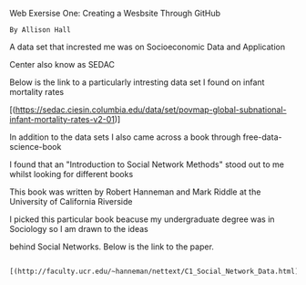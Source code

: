 Web Exersise One: Creating a Wesbsite Through GitHub

    By Allison Hall
    
A data set that incrested me was on Socioeconomic Data and Application 
    
Center also know as SEDAC
    
 Below is the link to a particularly intresting data set I found on infant mortality rates
    
   [(https://sedac.ciesin.columbia.edu/data/set/povmap-global-subnational-infant-mortality-rates-v2-01)]


In addition to the data sets I also came across a book through free-data-science-book
        
I found that an "Introduction to Social Network Methods" stood out to me whilst looking for different books 
        
This book was written by Robert Hanneman and Mark Riddle at the University of  California Riverside
        
 I picked this particular book beacuse my undergraduate degree was in Sociology so I am drawn to the ideas
        
 behind Social Networks. Below is the link to the paper. 
        
        [(http://faculty.ucr.edu/~hanneman/nettext/C1_Social_Network_Data.html)]
    
    
